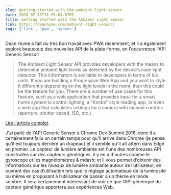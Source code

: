 ```yaml
---
slug: getting-started-with-the-ambient-light-sensor
date: 2018-07-13T11:55:01.570Z
title: Getting started with the Ambient Light Sensor
link: https://deanhume.com/ambient-light-sensor/
tags: ['link', 'pwa', 'sensor']
---
```

Dean Hume a fait du très bon travail avec PWA récemment, et il a également exploré beaucoup des nouvelles API de la plate-forme, en l'occurrence l'API Generic Sensor:

> The Ambient Light Sensor API provides developers with the means to determine ambient light levels as detected by the device&#x2019;s main light detector. This information is available to developers in terms of lux units. If you are building a Progressive Web App and you want to style it differently depending on the light levels in the room, then this could be the feature for you. There are a number of use cases for this feature, such as a web application that provides input for a smart home system to control lighting, a "Kindle" style reading app, or even a web app that calculates settings for a camera with manual controls (aperture, shutter speed, ISO, etc.).
> 
> 


[Lire l'article complet](https://deanhume.com/ambient-light-sensor/).

J'ai parlé de l'API Generic Sensor à Chrome Dev Summit 2016, donc il a certainement fallu un certain temps pour qu'il arrive dans Chrome (je pense qu'il est toujours derrière un drapeau) et il semble qu'il ait atterri dans Edge en premier. Le capteur de lumière ambiante est l'une des nombreuses API construites sur des capteurs génériques. il y en a d'autres comme le gyroscope et les magnétomètres & mdash; et il vous permet d’obtenir des informations sur les niveaux de lumière ambiante autour de l’utilisateur, en ouvrant des cas d’utilisation tels que le réglage automatique de la luminosité ou même en proposant à l’utilisateur de passer à un thème en mode sombre. Il sera certainement intéressant de voir ce que l’API générique du capteur générique apportera aux expériences Web.
